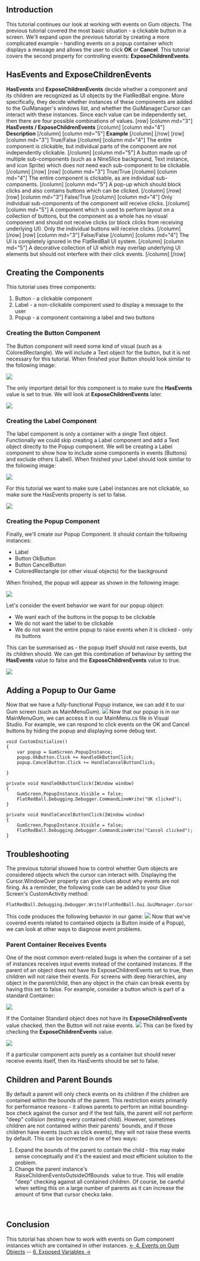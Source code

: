 ## Introduction

This tutorial continues our look at working with events on Gum objects. The previous tutorial covered the most basic situation - a clickable button in a screen. We'll expand upon the previous tutorial by creating a more complicated example - handling events on a popup container which displays a message and allows the user to click **OK** or **Cancel**. This tutorial covers the second property for controlling events: **ExposeChildrenEvents**.

## HasEvents and ExposeChildrenEvents

**HasEvents** and **ExposeChildrenEvents** decide whether a component and its children are recognized as UI objects by the FlatRedBall engine. More specifically, they decide whether instances of these components are added to the GuiManager's windows list, and whether the GuiManager.Cursor can interact with these instances. Since each value can be independently set, then there are four possible combinations of values. \[row\] \[column md="3"\] **HasEvents / ExposeChildrenEvents** \[/column\] \[column md="4"\] **Description** \[/column\] \[column md="5"\] **Example** \[/column\] \[/row\] \[row\] \[column md="3"\] True/False \[/column\] \[column md="4"\] The entire component is clickable, but individual parts of the component are not independently clickable. \[/column\] \[column md="5"\] A button made up of multiple sub-components (such as a NineSlice background, Text instance, and icon Sprite) which does not need each sub-component to be clickable. \[/column\] \[/row\] \[row\] \[column md="3"\] True/True \[/column\] \[column md="4"\] The entire component is clickable, as are individual sub-components. \[/column\] \[column md="5"\] A pop-up which should block clicks and also contains buttons which can be clicked. \[/column\] \[/row\] \[row\] \[column md="3"\] False/True \[/column\] \[column md="4"\] Only individual sub-components of the component will receive clicks. \[/column\] \[column md="5"\] A component which is used to perform layout on a collection of buttons, but the component as a whole has no visual component and should not receive clicks (or block clicks from receiving underlying UI). Only the individual buttons will receive clicks. \[/column\] \[/row\] \[row\] \[column md="3"\] False/False \[/column\] \[column md="4"\] The UI is completely ignored in the FlatRedBall UI system. \[/column\] \[column md="5"\] A decorative collection of UI which may overlap underlying UI elements but should not interfere with their click events. \[/column\] \[/row\]  

## Creating the Components

This tutorial uses three components:

1.  Button - a clickable component
2.  Label - a non-clickable component used to display a message to the user
3.  Popup - a component containing a label and two buttons

### Creating the Button Component

The Button component will need some kind of visual (such as a ColoredRectangle). We will include a Text object for the button, but it is not necessary for this tutorial. When finished your Button should look similar to the following image:

![](/media/2017-03-img_58cd81643eb36.png)

The only important detail for this component is to make sure the **HasEvents** value is set to true. We will look at **ExposeChildrenEvents** later.

![](/media/2023-08-img_64d8d90945476.png)

### Creating the Label Component

The label component is only a container with a single Text object. Functionally we could skip creating a Label component and add a Text object directly to the Popup component. We will be creating a Label component to show how to include some components in events (Buttons) and exclude others (Label). When finished your Label should look similar to the following image:

![](/media/2017-03-img_58cd840b932af.png)

For this tutorial we want to make sure Label instances are not clickable, so make sure the HasEvents property is set to false.

![](/media/2023-08-img_64d8d9858fc06.png)

### Creating the Popup Component

Finally, we'll create our Popup Component. It should contain the following instances:

-   Label
-   Button OkButton
-   Button CancelButton
-   ColoredRectangle (or other visual objects) for the background

When finished, the popup will appear as shown in the following image:

![](/media/2017-03-img_58cd866b0b6d3.png)

Let's consider the event behavior we want for our popup object:

-   We want each of the buttons in the popup to be clickable
-   We do not want the label to be clickable
-   We do not want the entire popup to raise events when it is clicked - only its buttons

This can be summarised as - the popup itself should not raise events, but its children should. We can get this combination of behaviour by setting the **HasEvents** value to false and the **ExposeChildrenEvents** value to true.

![](/media/2023-08-img_64d8da78f2ecb.png)

## Adding a Popup to Our Game

Now that we have a fully-functional Popup instance, we can add it to our Gum screen (such as MainMenuGum). [![](/wp-content/uploads/2017/03/13_07-31-43.gif)](/wp-content/uploads/2017/03/13_07-31-43.gif) Now that our popup is in our MainMenuGum, we can access it in our MainMenu.cs file in Visual Studio. For example, we can respond to click events on the OK and Cancel buttons by hiding the popup and displaying some debug text.

    void CustomInitialize()
    {
        var popup = GumScreen.PopupInstance;
        popup.OkButton.Click += HandleOkButtonClick;
        popup.CancelButton.Click += HandleCancelButtonClick;

    }

    private void HandleOkButtonClick(IWindow window)
    {
        GumScreen.PopupInstance.Visible = false;
        FlatRedBall.Debugging.Debugger.CommandLineWrite("OK clicked");
    }

    private void HandleCancelButtonClick(IWindow window)
    {
        GumScreen.PopupInstance.Visible = false;
        FlatRedBall.Debugging.Debugger.CommandLineWrite("Cancel clicked");
    }

## 

## Troubleshooting

The previous tutorial showed how to control whether Gum objects are considered objects which the cursor can interact with. Displaying the Cursor.WindowOver property can give clues about why events are not firing. As a reminder, the following code can be added to your Glue Screen's CustomActivity method:

``` lang:c#
FlatRedBall.Debugging.Debugger.Write(FlatRedBall.Gui.GuiManager.Cursor.WindowOver);
```

This code produces the following behavior in our game: [![](/wp-content/uploads/2017/03/13_07-42-11.gif)](/wp-content/uploads/2017/03/13_07-42-11.gif) Now that we've covered events related to contained objects (a Button inside of a Popup), we can look at other ways to diagnose event problems.

### Parent Container Receives Events

One of the most common event-related bugs is when the container of a set of instances receives input events instead of the contained instances. If the parent of an object does not have its ExposeChildrenEvents set to true, then children will not raise their events. For screens with deep hierarchies, any object in the parent/child, then any object in the chain can break events by having this set to false. For example, consider a button which is part of a standard Container:

![](/media/2017-05-img_5908a5918a41b.png)

If the Container Standard object does not have its **ExposeChildrenEvents** value checked, then the Button will not raise events. ![](/media/2017-05-img_5908a60746056.png) This can be fixed by checking the **ExposeChildrenEvents** value.

![](/media/2017-05-img_5908a65d704fe.png)

If a particular component acts purely as a container but should never receive events itself, then its HasEvents should be set to false.

## Children and Parent Bounds

By default a parent will only check events on its children if the children are contained within the bounds of the parent. This restriction exists primarily for performance reasons - it allows parents to perform an initial bounding-box check against the cursor and if the test fails, the parent will not perform "deep" collision (testing every contained child). However, sometimes children are not contained within their parents' bounds, and if those children have events (such as click events), they will not raise these events by default. This can be corrected in one of two ways:

1.  Expand the bounds of the parent to contain the child - this may make sense conceptually and it's the easiest and most efficient solution to the problem.
2.  Change the parent instance's RaiseChildrenEventsOutsideOfBounds  value to true. This will enable "deep" checking against all contained children. Of course, be careful when setting this on a large number of parents as it can increase the amount of time that cursor checks take.

 

## Conclusion

This tutorial has shown how to work with events on Gum component instances which are contained in other instances. [\<- 4. Events on Gum Objects](/documentation/tools/gum/tutorials/tutorials-gum-events-on-gum-objects.md) -- [6. Exposed Variables -\>](/documentation/tools/gum/tutorials/tutorials-gum-exposed-variables.md)

